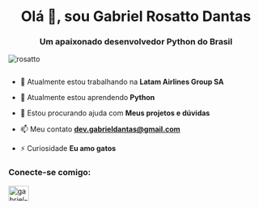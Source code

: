 <h1 align="center">Olá 👋, sou Gabriel Rosatto Dantas</h1>
<h3 align="center">Um apaixonado desenvolvedor Python do Brasil</h3>

<p align="left"> <img src ="https://komarev.com/ghpvc/?username=rosatto&label=Profile%20views&color=0e13b4&style=plastic" alt="rosatto" /> </p>

<p align="left"> <a href="https ://twitter.com/" target="blank"><img src="https://img.shields.io/twitter/follow/?logo=twitter&style=for-the-badge" alt="" /> </a> </p>

- 🔭 Atualmente estou trabalhando na **Latam Airlines Group SA**

- 🌱 Atualmente estou aprendendo **Python**

- 🤝 Estou procurando ajuda com **Meus projetos e dúvidas**

- 📫 Meu contato **dev.gabrieldantas@gmail.com**

- ⚡ Curiosidade **Eu amo gatos**

<h3 align="left">Conecte-se comigo:</h3>

<a href="https://linkedin.com/in/gabriel-rosatto-dantas-30104b215" target="blank"><img align="center" src="https://raw.githubusercontent.com/rahuldkjain /github-profile-readme-generator/master/src/images/icons/Social/linked-in-alt.svg" alt="gabriel-rosatto-dantas-30104b215" height="30" width="40" /> 
